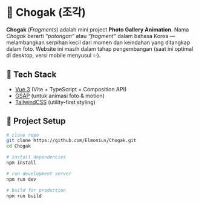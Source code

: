 # 🎴 Chogak (조각)

**Chogak** (*Fragments*) adalah mini project **Photo Gallery Animation**. Nama *Chogak* berarti *“potongan”* atau *“fragment”* dalam bahasa Korea — melambangkan serpihan kecil dari momen dan keindahan yang ditangkap dalam foto. Website ini masih dalam tahap pengembangan (saat ini optimal di desktop, versi mobile menyusul ✨).

## 🚀 Tech Stack
- [Vue 3](https://vuejs.org/) (Vite + TypeScript + Composition API)
- [GSAP](https://gsap.com/) (untuk animasi foto & motion)
- [TailwindCSS](https://tailwindcss.com/) (utility-first styling)

## 📂 Project Setup

```bash
# clone repo
git clone https://github.com/Elmosius/Chogak.git
cd Chogak

# install dependencies
npm install

# run development server
npm run dev

# build for production
npm run build
